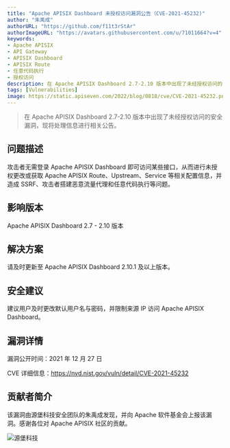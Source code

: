 ```yaml
---
title: "Apache APISIX Dashboard 未授权访问漏洞公告（CVE-2021-45232)"
author: "朱禹成"
authorURL: "https://github.com/f11t3rStAr"
authorImageURL: "https://avatars.githubusercontent.com/u/71011664?v=4"
keywords: 
- Apache APISIX
- API Gateway
- APISIX Dashboard
- APISIX Route
- 任意代码执行
- 授权访问
description: 在 Apache APISIX Dashboard 2.7-2.10 版本中出现了未经授权访问的安全漏洞，现将处理信息进行相关公告。
tags: [Vulnerabilities]
image: https://static.apiseven.com/2022/blog/0818/cve/CVE-2021-45232.png
---
```


> 在 Apache APISIX Dashboard 2.7-2.10 版本中出现了未经授权访问的安全漏洞，现将处理信息进行相关公告。

<!--truncate-->

## 问题描述

攻击者无需登录 Apache APISIX Dashboard 即可访问某些接口，从而进行未授权更改或获取 Apache APISIX Route、Upstream、Service 等相关配置信息，并造成 SSRF、攻击者搭建恶意流量代理和任意代码执行等问题。

## 影响版本

Apache APISIX Dashboard 2.7 - 2.10 版本

## 解决方案

请及时更新至 Apache APISIX Dashboard 2.10.1 及以上版本。

## 安全建议

建议用户及时更改默认用户名与密码，并限制来源 IP 访问 Apache APISIX Dashboard。

## 漏洞详情

漏洞公开时间：2021 年 12 月 27 日

CVE 详细信息：https://nvd.nist.gov/vuln/detail/CVE-2021-45232

## 贡献者简介

该漏洞由源堡科技安全团队的朱禹成发现，并向 Apache 软件基金会上报该漏洞。感谢各位对 Apache APISIX 社区的贡献。

![源堡科技](https://static.apiseven.com/202108/1640324848257-4978eaac-bfd7-4265-82d2-9c024956b933.png)
